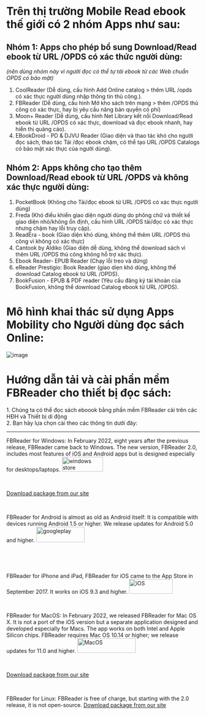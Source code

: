 # Trên thị trường Mobile Read ebook thế giới có 2 nhóm Apps như sau:

## Nhóm 1: Apps cho phép bổ sung Download/Read ebook từ URL /OPDS có xác thức người dùng: 
_(nên dùng nhóm này vì người đọc có thể tự tải ebook từ các Web chuẩn OPDS có bảo mật)_
 1. CoolReader (Dễ dùng, cấu hình Add Online catalog > thêm URL /opds có xác thực người dùng nhập thông tin thủ công.).
 2. FBReader (Dễ dùng, cấu hình Mở kho sách trên mạng > thêm /OPDS thủ công có xác thực, hay bị yêu cầu nâng bản quyền có phí)
 3. Moon+ Reader (Dễ dùng, cấu hình Net Library kết nối Download/Read ebook từ URL /OPDS có xác thực, download và đọc ebook nhanh, hay hiển thị quảng cáo).
 4. EBookDroid - PD & DJVU Reader (Giao diện và thao tác khó cho người đọc sách, thao tác Tải /đọc ebook chậm, có thể tạo URL /OPDS Catalogs có bảo mật xác thực của người dùng).

## Nhóm 2: Apps không cho tạo thêm Download/Read ebook từ URL /OPDS và không xác thực người dùng:
 1. PocketBook (Không cho Tải/đọc ebook từ URL /OPDS có xác thực người dùng)  
 2. Freda (Khó điều khiển giao diện người dùng do phông chữ và thiết kế giao diện nhỏ/không ổn định, cấu hình URL /OPDS tải/đọc có xác thực nhưng chậm hay lỗi truy cập).
 3. ReadEra - book (Giao diện khó dùng, không thể thêm URL /OPDS thủ công vì không có xác thực)
 4. Cantook by Aldiko (Giao diện dễ dùng, không thể download sách vì thêm URL /OPDS thủ công không hỗ trợ xác thực).
 5. Ebook Reader- EPUB Reader (Chạy lỗi treo và dừng)
 6. eReader Prestigio: Book Reader (giao diẹn khó dùng, không thể download Catalog ebook từ URL /OPDS).
 7. BookFusion - EPUB & PDF reader (Yêu cầu đăng ký tài khoản của BookFusion, không thể download Catalog ebook từ URL /OPDS).

# Mô hình khai thác sử dụng Apps Mobility cho Người dùng đọc sách Online:

![image](https://github.com/PhDLeToanThang/ebook/assets/106635733/fb229df2-5180-45c7-b39a-1e5a4c801857)

# Hướng dẫn tải và cài phần mềm FBReader cho thiết bị đọc sách:

<div class="col-sm-6 col-sm-offset-2">
1. Chúng ta có thể đọc sách eboook bằng phần mềm FBReader cài trên các HĐH và Thiết bị di động<br/>
2. Bạn hãy lựa chọn cài theo các thông tin dưới đây:<br/>
<hr></hr>
<p>FBReader for Windows: 
In February 2022, eight years after the previous release, FBReader came back to Windows. 
The new version, FBReader 2.0, includes most features of iOS and Android apps but is designed especially for desktops/laptops.
<a href="https://www.microsoft.com/store/apps/9PMZ94127M4G" alt="Get it from Microsoft" target="_blank" rel="nofollow">
<img src="https://atcom.vn/static/img/microsoftwindows.png" style="height: 38px; width: 107px;" alt="windows store">
</a></p><br/>

<p><a href="https://fbreader.org/windows/packages" alt="Download package from our site" >Download package from our site</a></p><br/>

<p>FBReader for Android is almost as old as Android itself:
It is compatible with devices running Android 1.5 or higher. We release updates for Android 5.0 and higher.
<a href="https://play.google.com/store/apps/details?id=org.geometerplus.zlibrary.ui.android" alt="Get it on Google Play" target="_blank" rel="nofollow">
<img src="https://atcom.vn/static/img/googleplay.png" style="height: 40px; width: 126px;" alt="googleplay">
</a></p><br/>

<p><a href="https://fbreader.org/android/packages" alt="Download package from our site"></a></p><br/>

<p>FBReader for iPhone and iPad, FBReader for iOS came to the App Store in September 2017. It works on iOS 9.3 and higher.
<a href="https://apps.apple.com/app/fbreader/id1067172178" alt="Download on the App Store" target="_blank" rel="nofollow">
<img src="https://atcom.vn/static/img/appstore.png" style="height: 38px; width: 114px;" alt="iOS">
</a></p><br/>

<p>FBReader for MacOS:
In February 2022, we released FBReader for Mac OS X. 
It is not a port of the iOS version but a separate application designed and developed especially for Macs. 
The app works on both Intel and Apple Silicon chips. FBReader requires Mac OS 10.14 or higher; we release updates for 11.0 and higher.
<a href="https://apps.apple.com/app/fbreader/id1067172178" alt="Download on the Mac App Store" target="_blank" rel="nofollow">
<img src="https://atcom.vn/static/img/macos.png" style="height: 38px; width: 152px;" alt="MacOS">
</a></p><br/>

<p><a href="https://fbreader.org/macos/packages" alt="Download package from our site" >Download package from our site</a></p><br/>

<p>FBReader for Linux: FBReader is free of charge, but starting with the 2.0 release, it is not open-source.
<a href="https://fbreader.org/linux/packages" alt="Download package from our site" >Download package from our site</a></p><br/>
  </div>
